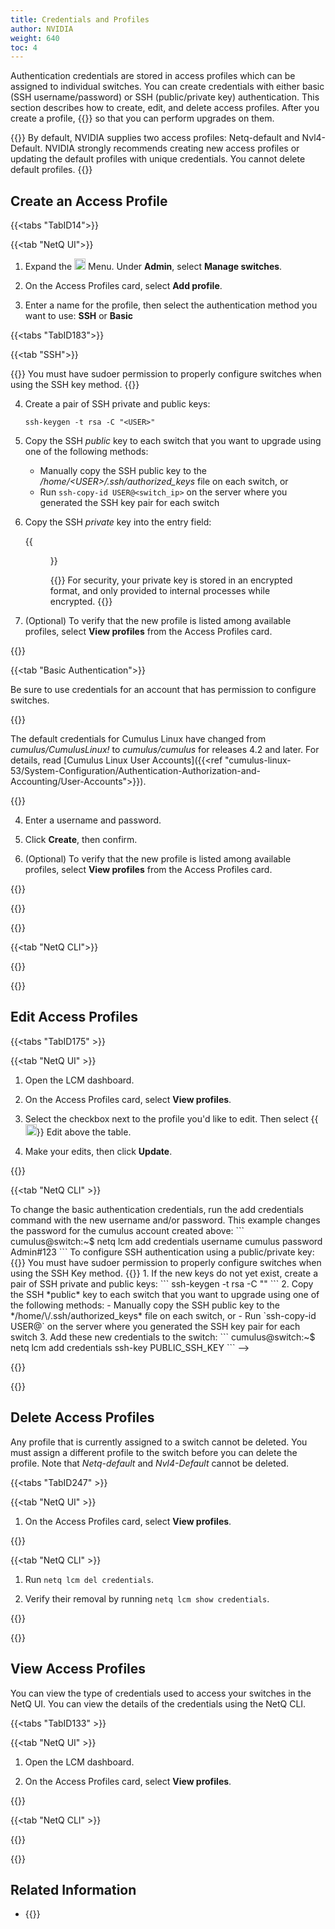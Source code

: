 ```yaml
---
title: Credentials and Profiles
author: NVIDIA
weight: 640
toc: 4
---
```


Authentication credentials are stored in access profiles which can be assigned to individual switches. You can create credentials with either basic (SSH username/password) or SSH (public/private key) authentication. This section describes how to create, edit, and delete access profiles. After you create a profile, {{<link title="Switch Management" text="assign it to individual switches">}} so that you can perform upgrades on them. 

{{<notice note>}}
By default, NVIDIA supplies two access profiles: Netq-default and Nvl4-Default. NVIDIA strongly recommends creating new access profiles or updating the default profiles with unique credentials. You cannot delete default profiles.
{{</notice>}}

## Create an Access Profile

{{<tabs "TabID14">}}

{{<tab "NetQ UI">}}

1. Expand the <img src="https://icons.cumulusnetworks.com/01-Interface-Essential/03-Menu/navigation-menu.svg" height="18" width="18"/> Menu. Under **Admin**, select **Manage switches**.

2. On the Access Profiles card, select **Add profile**.

3. Enter a name for the profile, then select the authentication method you want to use: **SSH** or **Basic**

{{<tabs "TabID183">}}

{{<tab "SSH">}}

{{<notice info>}}
You must have sudoer permission to properly configure switches when using the SSH key method.
{{</notice>}}

4. Create a pair of SSH private and public keys:

    ```
    ssh-keygen -t rsa -C "<USER>"
    ```

5. Copy the SSH *public* key to each switch that you want to upgrade using one of the following methods:

    - Manually copy the SSH public key to the */home/\<USER\>/.ssh/authorized_keys* file on each switch, or
    - Run `ssh-copy-id USER@<switch_ip>` on the server where you generated the SSH key pair for each switch

6. Copy the SSH *private* key into the entry field:

    {{<figure src="/images/netq/ssh-access-profile-450.png" alt="card displaying field for ssh private key" width="300">}}

    {{<notice note>}}
For security, your private key is stored in an encrypted format, and only provided to internal processes while encrypted.
    {{</notice>}}

7. (Optional) To verify that the new profile is listed among available profiles, select **View profiles** from the Access Profiles card.

{{</tab>}}

{{<tab "Basic Authentication">}}

Be sure to use credentials for an account that has permission to configure switches.

{{<notice tip>}}

The default credentials for Cumulus Linux have changed from *cumulus/CumulusLinux!* to *cumulus/cumulus* for releases 4.2 and later. For details, read [Cumulus Linux User Accounts]({{<ref "cumulus-linux-53/System-Configuration/Authentication-Authorization-and-Accounting/User-Accounts">}}).

{{</notice>}}

4. Enter a username and password.

5. Click **Create**, then confirm.

6. (Optional) To verify that the new profile is listed among available profiles, select **View profiles** from the Access Profiles card.

{{</tab>}}

{{</tabs>}}

{{</tab>}}

{{<tab "NetQ CLI">}}

<!--

To configure basic authentication, run:

```
cumulus@switch:~$ netq lcm add credentials username cumulus password cumulus
```

{{<notice tip>}}

The default credentials for Cumulus Linux have changed from *cumulus/CumulusLinux!* to *cumulus/cumulus* for releases 4.2 and later. For details, read [Cumulus Linux User Accounts]({{<ref "cumulus-linux-43/System-Configuration/Authentication-Authorization-and-Accounting/User-Accounts">}}).

{{</notice>}}

To configure SSH authentication using a public/private key:

{{<notice info>}}
You must have sudoer permission to properly configure switches when using the SSH Key method.
{{</notice>}}

1. If the keys do not yet exist, create a pair of SSH private and public keys.

    ```
    ssh-keygen -t rsa -C "<USER>"
    ```

2. Copy the SSH *public* key to each switch that you want to upgrade using one of the following methods:

    - Manually copy the SSH public key to the */home/\<USER\>/.ssh/authorized_keys* file on each switch, or
    - Run `ssh-copy-id USER@<switch_ip>` on the server where you generated the SSH key pair for each switch

3. Add these credentials to the switch.

    ```
    cumulus@switch:~$ netq lcm add credentials ssh-key PUBLIC_SSH_KEY
    ```
-->
{{</tab>}}

{{</tabs>}}

## Edit Access Profiles

{{<tabs "TabID175" >}}

{{<tab "NetQ UI" >}}

1. Open the LCM dashboard.

2. On the Access Profiles card, select **View profiles**.

3. Select the checkbox next to the profile you'd like to edit. Then select {{<img src="https://icons.cumulusnetworks.com/01-Interface-Essential/22-Edit/pencil-1.svg" height="18" width="18">}} Edit above the table.

4. Make your edits, then click **Update**.

{{</tab>}}

{{<tab "NetQ CLI" >}}

<!-->

To change the basic authentication credentials, run the add credentials command with the new username and/or password. This example changes the password for the cumulus account created above:

```
cumulus@switch:~$ netq lcm add credentials username cumulus password Admin#123
```

To configure SSH authentication using a public/private key:

{{<notice info>}}
You must have sudoer permission to properly configure switches when using the SSH Key method.
{{</notice>}}

1. If the new keys do not yet exist, create a pair of SSH private and public keys:

    ```
    ssh-keygen -t rsa -C "<USER>"
    ```

2. Copy the SSH *public* key to each switch that you want to upgrade using one of the following methods:

    - Manually copy the SSH public key to the */home/\<USER\>/.ssh/authorized_keys* file on each switch, or
    - Run `ssh-copy-id USER@<switch_ip>` on the server where you generated the SSH key pair for each switch

3. Add these new credentials to the switch:

    ```
    cumulus@switch:~$ netq lcm add credentials ssh-key PUBLIC_SSH_KEY
    ```

-->

{{</tab>}}

{{</tabs>}}

## Delete Access Profiles

Any profile that is currently assigned to a switch cannot be deleted. You must assign a different profile to the switch before you can delete the profile. Note that *Netq-default* and *Nvl4-Default* cannot be deleted. 

{{<tabs "TabID247" >}}

{{<tab "NetQ UI" >}}

1. On the Access Profiles card, select **View profiles**.

{{</tab>}}

{{<tab "NetQ CLI" >}}

1. Run `netq lcm del credentials`. 

2. Verify their removal by running `netq lcm show credentials`.

{{</tab>}}

{{</tabs>}}

## View Access Profiles

You can view the type of credentials used to access your switches in the NetQ UI. You can view the details of the credentials using the NetQ CLI.

{{<tabs "TabID133" >}}

{{<tab "NetQ UI" >}}

1. Open the LCM dashboard.

2. On the Access Profiles card, select **View profiles**.

{{</tab>}}

{{<tab "NetQ CLI" >}}

<!--

To see the credentials, run `netq lcm show credentials`.

If you use an SSH key for the credentials, the public key appears in the command output:

```
cumulus@switch:~$ netq lcm show credentials
Type             SSH Key        Username         Password         Last Changed
---------------- -------------- ---------------- ---------------- -------------------------
SSH              MY-SSH-KEY                                       Tue Apr 28 19:08:52 2020
```

If you use a username and password for the credentials, the username appears in the command output with the password masked:

```
cumulus@switch:~$ netq lcm show credentials
Type             SSH Key        Username         Password         Last Changed
---------------- -------------- ---------------- ---------------- -------------------------
BASIC                           cumulus          **************   Tue Apr 28 19:10:27 2020
```
-->
{{</tab>}}

{{</tabs>}}

## Related Information

- {{<link title="Switch Management" text="Attach profiles to switches">}}
